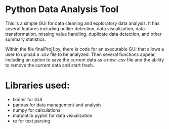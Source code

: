 # Python Data Analysis Tool

This is a simple GUI for data cleaning and exploratory data analysis. It has several features including outlier detection, data visualization, data transformation, missing value handling, duplicate data detection, and other summary statistics. 

Within the file finalProj1.py, there is code for an executable GUI that allows a user to upload a .csv file to be analyzed. Then several functions appear, including an option to save the current data as a new .csv file and the ability to remove the current data and start fresh.

# Libraries used:
- tkinter for GUI
- pandas for data management and analysis
- numpy for calculations
- matplotlib.pyplot for data visualization
- re for text parsing

